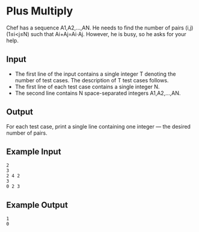 # Plus Multiply

Chef has a sequence A1,A2,…,AN. He needs to find the number of pairs (i,j) (1≤i<j≤N) such that Ai+Aj=Ai⋅Aj. However, he is busy, so he asks for your help.

## Input

- The first line of the input contains a single integer T denoting the number of test cases. The description of T test cases follows.
- The first line of each test case contains a single integer N.
- The second line contains N space-separated integers A1,A2,…,AN.

## Output

For each test case, print a single line containing one integer ― the desired number of pairs.

## Example Input

```
2
3
2 4 2
3
0 2 3
```

## Example Output

```
1
0
```
